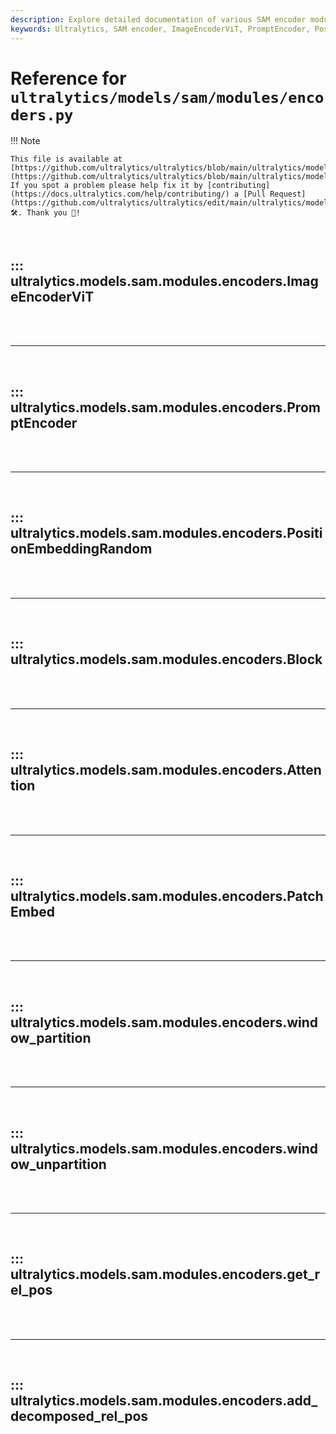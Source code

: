 ```yaml
---
description: Explore detailed documentation of various SAM encoder modules such as ImageEncoderViT, PromptEncoder, and more, available in Ultralytics' repository.
keywords: Ultralytics, SAM encoder, ImageEncoderViT, PromptEncoder, PositionEmbeddingRandom, Block, Attention, PatchEmbed
---
```


# Reference for `ultralytics/models/sam/modules/encoders.py`

!!! Note

    This file is available at [https://github.com/ultralytics/ultralytics/blob/main/ultralytics/models/sam/modules/encoders.py](https://github.com/ultralytics/ultralytics/blob/main/ultralytics/models/sam/modules/encoders.py). If you spot a problem please help fix it by [contributing](https://docs.ultralytics.com/help/contributing/) a [Pull Request](https://github.com/ultralytics/ultralytics/edit/main/ultralytics/models/sam/modules/encoders.py) 🛠️. Thank you 🙏!

<br>

## ::: ultralytics.models.sam.modules.encoders.ImageEncoderViT

<br><br><hr><br>

## ::: ultralytics.models.sam.modules.encoders.PromptEncoder

<br><br><hr><br>

## ::: ultralytics.models.sam.modules.encoders.PositionEmbeddingRandom

<br><br><hr><br>

## ::: ultralytics.models.sam.modules.encoders.Block

<br><br><hr><br>

## ::: ultralytics.models.sam.modules.encoders.Attention

<br><br><hr><br>

## ::: ultralytics.models.sam.modules.encoders.PatchEmbed

<br><br><hr><br>

## ::: ultralytics.models.sam.modules.encoders.window_partition

<br><br><hr><br>

## ::: ultralytics.models.sam.modules.encoders.window_unpartition

<br><br><hr><br>

## ::: ultralytics.models.sam.modules.encoders.get_rel_pos

<br><br><hr><br>

## ::: ultralytics.models.sam.modules.encoders.add_decomposed_rel_pos

<br><br>
